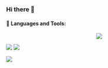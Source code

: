 ### Hi there 👋
#### 🔧 Languages and Tools:
<p align="center">
  <img src="https://skillicons.dev/icons?i=go,cpp,git,docker&theme=dark" />
</p>

![](http://github-profile-summary-cards.vercel.app/api/cards/stats?username=xinlinfei&theme=tokyonight) ![](http://github-profile-summary-cards.vercel.app/api/cards/productive-time?username=xinlinfei&theme=tokyonight&utcOffset=8)

![](http://github-profile-summary-cards.vercel.app/api/cards/profile-details?username=xinlinfei&theme=tokyonight)

<!--
**xinlinfei/xinlinfei** is a ✨ _special_ ✨ repository because its `README.md` (this file) appears on your GitHub profile.

Here are some ideas to get you started:

- 🔭 I’m currently working on ...
- 🌱 I’m currently learning ...
- 👯 I’m looking to collaborate on ...
- 🤔 I’m looking for help with ...
- 💬 Ask me about ...
- 📫 How to reach me: ...
- 😄 Pronouns: ...
- ⚡ Fun fact: ...
-->
